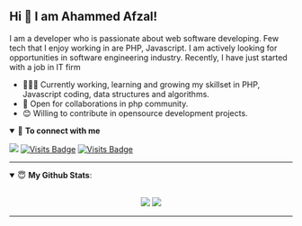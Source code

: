 ## Hi 👋 I am Ahammed Afzal! 

I am a developer who is passionate about web software developing. Few tech that I enjoy working in are PHP, Javascript. I am actively looking for opportunities in software engineering industry. Recently, I have just started with a job in IT firm

- 👨🏽‍💻 Currently working, learning and growing my skillset in PHP, Javascript coding, data structures and algorithms.
- 🤝 Open for collaborations in php community.
- 😊 Willing to contribute in opensource development projects.

<details open>
<summary>🤝 <b>To connect with me</b></summary>

<p align = "center">
 
[<img src="https://img.shields.io/badge/facebook-%231877F2.svg?&style=for-the-badge&logo=facebook&logoColor=white" />](https://www.facebook.com/afzal.ahaammed/) 
[![Visits Badge](https://img.shields.io/badge/GitHub-100000?style=for-the-badge&logo=github&logoColor=white)](https://github.com/ahmed-afzal1)
[![Visits Badge](https://img.shields.io/badge/Twitter-1DA1F2?style=for-the-badge&logo=twitter&logoColor=white)](https://www.linkedin.com/in/ahammed-afzal-5a2575132/)

</p>

</details>

---

<details open>
 <summary> 😇 <b>My Github Stats</b>: </summary>

<br>

<p align = "center">
  <img src = "https://github-readme-stats.vercel.app/api?username=ahmed-afzal1&show_icons=true&theme=tokyonight&line_height=27">
  <img src = "https://github-readme-stats.vercel.app/api/top-langs/?username=ahmed-afzal1&hide=css,java,html&theme=tokyonight">
</p>

</details>




---



